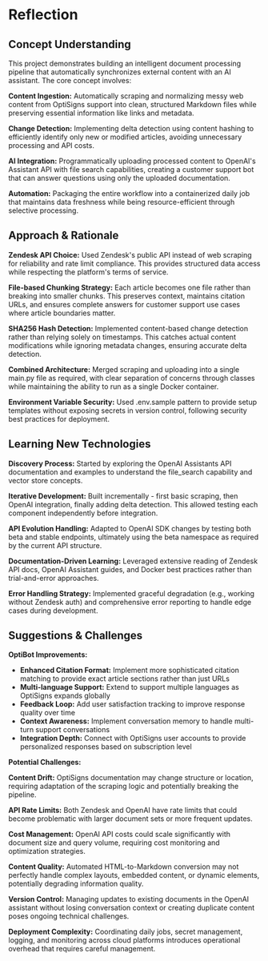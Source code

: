 # Reflection

## Concept Understanding

This project demonstrates building an intelligent document processing pipeline that automatically synchronizes external content with an AI assistant. The core concept involves:

**Content Ingestion:** Automatically scraping and normalizing messy web content from OptiSigns support into clean, structured Markdown files while preserving essential information like links and metadata.

**Change Detection:** Implementing delta detection using content hashing to efficiently identify only new or modified articles, avoiding unnecessary processing and API costs.

**AI Integration:** Programmatically uploading processed content to OpenAI's Assistant API with file search capabilities, creating a customer support bot that can answer questions using only the uploaded documentation.

**Automation:** Packaging the entire workflow into a containerized daily job that maintains data freshness while being resource-efficient through selective processing.

## Approach & Rationale

**Zendesk API Choice:** Used Zendesk's public API instead of web scraping for reliability and rate limit compliance. This provides structured data access while respecting the platform's terms of service.

**File-based Chunking Strategy:** Each article becomes one file rather than breaking into smaller chunks. This preserves context, maintains citation URLs, and ensures complete answers for customer support use cases where article boundaries matter.

**SHA256 Hash Detection:** Implemented content-based change detection rather than relying solely on timestamps. This catches actual content modifications while ignoring metadata changes, ensuring accurate delta detection.

**Combined Architecture:** Merged scraping and uploading into a single main.py file as required, with clear separation of concerns through classes while maintaining the ability to run as a single Docker container.

**Environment Variable Security:** Used .env.sample pattern to provide setup templates without exposing secrets in version control, following security best practices for deployment.

## Learning New Technologies

**Discovery Process:** Started by exploring the OpenAI Assistants API documentation and examples to understand the file_search capability and vector store concepts.

**Iterative Development:** Built incrementally - first basic scraping, then OpenAI integration, finally adding delta detection. This allowed testing each component independently before integration.

**API Evolution Handling:** Adapted to OpenAI SDK changes by testing both beta and stable endpoints, ultimately using the beta namespace as required by the current API structure.

**Documentation-Driven Learning:** Leveraged extensive reading of Zendesk API docs, OpenAI Assistant guides, and Docker best practices rather than trial-and-error approaches.

**Error Handling Strategy:** Implemented graceful degradation (e.g., working without Zendesk auth) and comprehensive error reporting to handle edge cases during development.

## Suggestions & Challenges

**OptiBot Improvements:**

- **Enhanced Citation Format:** Implement more sophisticated citation matching to provide exact article sections rather than just URLs
- **Multi-language Support:** Extend to support multiple languages as OptiSigns expands globally
- **Feedback Loop:** Add user satisfaction tracking to improve response quality over time
- **Context Awareness:** Implement conversation memory to handle multi-turn support conversations
- **Integration Depth:** Connect with OptiSigns user accounts to provide personalized responses based on subscription level

**Potential Challenges:**

**Content Drift:** OptiSigns documentation may change structure or location, requiring adaptation of the scraping logic and potentially breaking the pipeline.

**API Rate Limits:** Both Zendesk and OpenAI have rate limits that could become problematic with larger document sets or more frequent updates.

**Cost Management:** OpenAI API costs could scale significantly with document size and query volume, requiring cost monitoring and optimization strategies.

**Content Quality:** Automated HTML-to-Markdown conversion may not perfectly handle complex layouts, embedded content, or dynamic elements, potentially degrading information quality.

**Version Control:** Managing updates to existing documents in the OpenAI assistant without losing conversation context or creating duplicate content poses ongoing technical challenges.

**Deployment Complexity:** Coordinating daily jobs, secret management, logging, and monitoring across cloud platforms introduces operational overhead that requires careful management.
